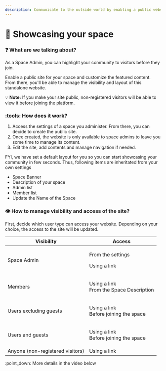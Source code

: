 ```yaml
---
description: Communicate to the outside world by enabling a public website for your space
---
```


# 📣 Showcasing your space

### :question: What are we talking about?

As a Space Admin, you can highlight your community to visitors before they join.

Enable a public site for your space and customize the featured content. From there, you'll be able to manage the visibility and layout of this standalone website.

&#x20;:bulb: **Note:** If you make your site public, non-registered visitors will be able to view it before joining the platform.

### &#x20;:tools: How does it work?

1. Access the settings of a space you administer. From there, you can decide to create the public site.
2. Once created, the website is only available to space admins to leave you some time to manage its content.
3. Edit the site, add contents and manage navigation if needed.

FYI, we have set a default layout for you so you can start showcasing your community in few seconds. Thus, following items are inheritated from your own settings

* Space Banner
* Description of your space
* Admin list
* Member list
* Update the Name of the Space

### :eye: How to manage visibility and access of the site?&#x20;

First, decide which user type can access your website. Depending on your choice, the access to the site will be updated.

| Visibility                       | Access                                            |
| -------------------------------- | ------------------------------------------------- |
| Space Admin                      | <p>From the settings </p><p>Using a link</p>      |
| Members                          | <p>Using a link<br>From the Space Description</p> |
| Users excluding guests           | <p>Using a link<br>Before joining the space</p>   |
| Users and guests                 | <p>Using a link<br>Before joining the space</p>   |
| Anyone (non-registered visitors) | Using a link                                      |

:point\_down: More details in the video below

